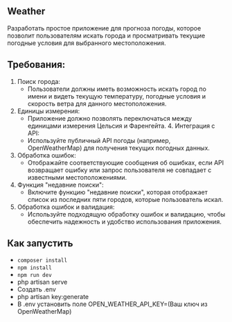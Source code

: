 ## Weather

Разработать простое приложение для прогноза погоды, которое позволит пользователям искать города и просматривать текущие погодные условия для выбранного местоположения.

## Требования:
1. Поиск города:
   - Пользователи должны иметь возможность искать город по имени и видеть текущую температуру, погодные условия и скорость ветра для данного местоположения.
2. Единицы измерения:
   - Приложение должно позволять переключаться между единицами
   измерения Цельсия и Фаренгейта. 4. Интеграция с API:
   - Используйте публичный API погоды (например, OpenWeatherMap) для получения текущих погодных данных.
3. Обработка ошибок:
   - Отображайте соответствующие сообщения об ошибках, если API
   возвращает ошибку или запрос пользователя не совпадает с известными
   местоположениями.
4. Функция "недавние поиски":
   - Включите функцию "недавние поиски", которая отображает список из последних пяти городов, которые пользователь искал.
5. Обработка ошибок и валидация:
   - Используйте подходящую обработку ошибок и валидацию, чтобы
   обеспечить надежность и удобство использования приложения.

## Как запустить

- `composer install`
- `npm install`
- `npm run dev`
- php artisan serve
- Создать .env
- php artisan key:generate
- В .env установить поле OPEN_WEATHER_API_KEY=(Ваш ключ из OpenWeatherMap)

